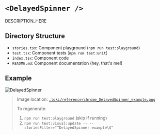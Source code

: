 # `<DelayedSpinner />`

DESCRIPTION_HERE

## Directory Structure

- `stories.tsx`: Component playground (`npm run test:playground`)
- `test.tsx`: Component tests (`npm run test:unit`)
- `index.tsx`: Component code
- `README.md`: Component documentation (hey, that's me!)

## Example

![DelayedSpinner](../../../.loki/reference/chrome_DelayedSpinner_example.png)

> Image location: [`.loki/reference/chrome_DelayedSpinner_example.png`](../../../.loki/reference/chrome_DelayedSpinner_example.png)
> 
> To regenerate: 
> 1. `npm run test:playground` (skip if running)
> 1. `npm run test:visual:update -- --storiesFilter="^DelayedSpinner example\$"`